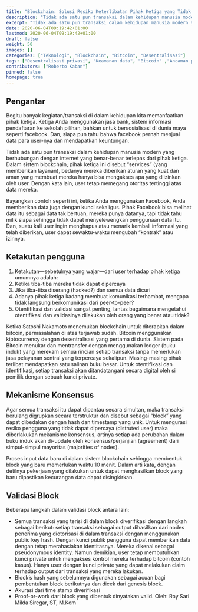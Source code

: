 ```yaml
---
title: "Blockchain: Solusi Resiko Keterlibatan Pihak Ketiga yang Tidak Bertanggung Jawab"
description: "Tidak ada satu pun transaksi dalam kehidupan manusia modern yang berhubungan dengan internet yang benar-benar terlepas dari pihak ketiga. Dalam sistem blockchain, pihak ketiga ini disebut “services” (yang memberikan layanan)."
excerpt: "Tidak ada satu pun transaksi dalam kehidupan manusia modern yang berhubungan dengan internet yang benar-benar terlepas dari pihak ketiga. Dalam sistem blockchain, pihak ketiga ini disebut “services” (yang memberikan layanan)."
date: 2020-06-04T09:19:42+01:00
lastmod: 2020-06-04T09:19:42+01:00
draft: false
weight: 50
images: []
categories: ["Teknologi", "Blockchain", "Bitcoin", "Desentralisasi"]
tags: ["Desentralisasi privasi", "Keamanan data", "Bitcoin" ,"Ancaman pihak ketiga"]
contributors: ["Roberto Kaban"]
pinned: false
homepage: true
---
```

## Pengantar
Begitu banyak kegiatan/transaksi di dalam kehidupan kita memanfaatkan pihak ketiga. Ketiga Anda menggunakan jasa bank, sistem informasi pendaftaran ke sekolah pilihan, bahkan untuk bersosialisasi di dunia maya seperti facebook. Dan, siapa pun tahu bahwa facebook pernah menjual data para user-nya dan mendapatkan keuntungan. 

Tidak ada satu pun transaksi dalam kehidupan manusia modern yang berhubungan dengan internet yang benar-benar terlepas dari pihak ketiga. Dalam sistem blockchain, pihak ketiga ini disebut “services” (yang memberikan layanan), bedanya mereka diberikan aturan yang kuat dan aman yang membuat mereka hanya bisa mengakses apa yang diizinkan oleh user. Dengan kata lain, user tetap memegang otoritas tertinggi atas data mereka. 

Bayangkan contoh seperti ini, ketika Anda menggunakan Facebook, Anda memberikan data juga dengan kunci sekaligus. Pihak Facebook bisa melihat data itu sebagai data tak bertuan, mereka punya datanya, tapi tidak tahu milik siapa sehingga tidak dapat menyelewengkan penggunaan data itu. Dan, suatu kali user ingin menghapus atau menarik kembali informasi yang telah diberikan, user dapat sewaktu-waktu mengubah “kontrak” atau izinnya.

## Ketakutan pengguna
1. Ketakutan—sebetulnya yang wajar—dari user terhadap pihak ketiga umumnya adalah:
2. Ketika tiba-tiba mereka tidak dapat dipercaya
3. Jika tiba-tiba diserang (hacked?) dan semua data dicuri
4. Adanya pihak ketiga kadang membuat komunikasi terhambat, mengapa tidak langsung berkomunikasi dari peer-to-peer?
5. Otentifikasi dan validasi sangat penting, lantas bagaimana mengetahui otentifikasi dan validasinya dilakukan oleh orang yang benar atau tidak?

Ketika Satoshi Nakamoto menemukan blockchain untuk diterapkan dalam bitcoin, permasalahan di atas terjawab sudah. Bitcoin menggunakan kiptocurrency dengan desentralisasi yang pertama di dunia. Sistem pada Bitcoin menukar dan mentransfer dengan menggunakan ledger (buku induk) yang merekam semua rincian setiap transaksi tanpa memerlukan jasa pelayanan sentral yang terpercaya sekalipun. Masing-masing pihak terlibat mendapatkan satu salinan buku besar. Untuk otentifikasi dan identifikasi, setiap transaksi akan ditandatangani secara digital oleh si pemilik dengan sebuah kunci private. 
## Mekanisme Konsensus
Agar semua transaksi itu dapat dipantau secara simultan, maka transaksi berulang digrupkan secara terstruktur dan disebut sebagai “block” yang dapat dibedakan dengan hash dan timestamp yang unik. Untuk mengurasi resiko pengguna yang tidak dapat dipercaya (distruted user) maka diberlakukan mekanisme konsensus, artinya setiap ada perubahan dalam buku induk akan di-update oleh konsensus/perjanjian (agreement) dari simpul-simpul mayoritas (majorities of nodes).  

Proses input data baru di dalam sistem blockchain sehingga membentuk block yang baru memerlukan waktu 10 menit. Dalam arti kata, dengan detilnya pekerjaan yang dilakukan untuk dapat menghasilkan block yang baru dipastikan kecurangan data dapat disingkirkan.

## Validasi Block
Beberapa langkah dalam validasi block antara lain:
- Semua transaksi yang terisi di dalam block diverifikasi dengan langkah sebagai berikut: setiap transaksi sebagai output dihasilkan dari nodes penerima yang diotorisasi di dalam transaksi dengan menggunakan public key hash. Dengan kunci publik pengguna dapat memberikan data dengan tetap merahasiakan identitasnya. Mereka dikenal sebagai pseudonymous identity. Namun demikian, user tetap membutuhkan kunci private untuk mengakses kontrol mereka terhadap bitcoin (contoh kasus). Hanya user dengan kunci private yang dapat melakukan claim terhadap output dari transaksi yang mereka lakukan.
- Block’s hash yang sebelumnya digunakan sebagai acuan bagi pembentukan block berikutnya dan dicek dari genesis block.
- Akurasi dari time stamp diverifikasi
- Proof-or-work dari block yang dibentuk dinyatakan valid.
Oleh: Roy Sari Milda Siregar, ST, M.Kom